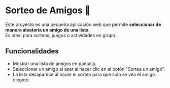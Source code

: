 # Sorteo de Amigos 🎉

Este proyecto es una pequeña aplicación web que permite **seleccionar de manera aleatoria un amigo de una lista**.  
Es ideal para sorteos, juegos o actividades en grupo.

## Funcionalidades

- Mostrar una lista de amigos en pantalla.
- Seleccionar un amigo al azar al hacer clic en el botón "Sortea un amigo".
- La lista desaparece al hacer el sorteo para que solo se vea el amigo elegido.




